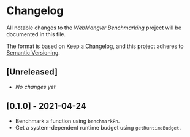 # Changelog

All notable changes to the _WebMangler Benchmarking_ project will be documented
in this file.

The format is based on [Keep a Changelog], and this project adheres to [Semantic
Versioning].

## [Unreleased]

- _No changes yet_

## [0.1.0] - 2021-04-24

- Benchmark a function using `benchmarkFn`.
- Get a system-dependent runtime budget using `getRuntimeBudget`.

[keep a changelog]: https://keepachangelog.com/en/1.0.0/ "Keep a CHANGELOG"
[semantic versioning]: https://semver.org/spec/v2.0.0.html "Semantic versioning"
